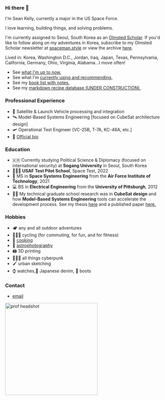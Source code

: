 ### Hi there 👋
I'm Sean Kelly, currently a major in the US Space Force.

I love learning, building things, and solving problems. 

I'm currently assigned to Seoul, South Korea as an [Olmsted Scholar](https://olmstedfoundation.org). If you'd like to follow along on my adventures in Korea, subscribe to my Olmsted Scholar newsletter at <a href="http://www.spaceman.style">spaceman.style</a> or view the archive [here](newsletter_archive.md). 

Lived in: Korea, Washington D.C., Jordan, Iraq, Japan, Texas, Pennsylvania, California, Germany, Ohio, Virginia, Alabama...I move often!

- See [what I'm up to now.](now.md)
- See what I'm [currently using and recommending.](uses.md)
- See my [book list with notes.](books.md)
- See my [markdown recipe database (UNDER CONSTRUCTION).](recipes.md)


### Professional Experience
- 🚀 Satellite & Launch Vehicle processing and integration
- 🛰️ Model-Based Systems Engineering [focused on CubeSat architecture design]
- 🛩️ Operational Test Engineer [VC-25B, T-7A, KC-46A, etc.]
- 📜 <a href="docs/official_bio.pdf">Official bio</a>
  
### Education
- 🇰🇷 Currently studying Political Science & Diplomacy (focused on international security) at **Sogang University** in Seoul, South Korea
- 🧑🏼‍🚀 **USAF Test Pilot School**, Space Test, 2022
- 🚀 MS in **Space Systems Engineering** from the **Air Force Institute of Technology**, 2021
- 💻 BS in **Electrical Engineering** from the **University of Pittsburgh**, 2012
- 👨‍🔬 My technical graduate school research was in **CubeSat design** and how **Model-Based Systems Engineering** tools can accelerate the development process. See my thesis <a href="docs/CubeSat thesis.pdf">here</a> and a published paper <a href="docs/CubeSat paper.pdf">here.</a>

### Hobbies
- 🏕 any and all outdoor adventures
- 🚵🏼‍♂️ cycling (for commuting, for fun, and for fitness)
- 🍜 [cooking](/recipes/recipe_db.md)
- 🔭 [astrophotography](/astrophotography/gallery.md)
- 🖨 3D printing
- 👨🏼‍🎤 all things cyberpunk
- 🖌️ urban sketching
- ⌚️ watches,👖 Japanese denim, 🥾 boots

### Contact
- <a href="mailto:seanrkelly35@gmail.com">email</a>


<img src="/docs/headshot.jpg" alt="prof headshot" width="300">
